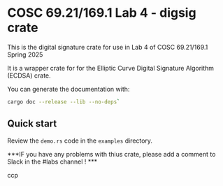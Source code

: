 # COSC 69.21/169.1 Lab 4 - digsig crate

This is the digital signature crate for use in Lab 4 of COSC 69.21/169.1 Spring 2025

It is a wrapper crate for for the Elliptic Curve Digital Signature Algorithm (ECDSA) crate.

You can generate the documentation with:

```bash
cargo doc --release --lib --no-deps`
```

## Quick start

Review the `demo.rs` code in the `examples` directory.

***IF you have any problems with thius crate, please add a comment to Slack in
the #labs channel ! ***

ccp
